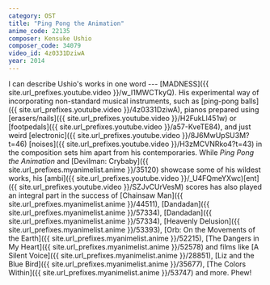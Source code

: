 ```yaml
---
category: OST
title: "Ping Pong the Animation"
anime_code: 22135
composer: Kensuke Ushio
composer_code: 34079
video_id: 4z0331DziwA
year: 2014
---
```

I can describe Ushio's works in one word --- [MADNESS]({{ site.url_prefixes.youtube.video }}/w_I1MWCTkyQ). His experimental way of incorporating non-standard musical instruments, such as 
[ping-pong balls]({{ site.url_prefixes.youtube.video }}/4z0331DziwA), 
pianos prepared using [erasers/nails]({{ site.url_prefixes.youtube.video }}/H2FukLl451w) or [footpedals]({{ site.url_prefixes.youtube.video }}/a57-KveTE84), and just weird [electronic]({{ site.url_prefixes.youtube.video }}/8J6MwUpSU3M?t=46) [noises]({{ site.url_prefixes.youtube.video }}/H3zMCVNRko4?t=43) in the composition sets him apart from his contemporaries. While _Ping Pong the Animation_ and [Devilman: Crybaby]({{ site.url_prefixes.myanimelist.anime }}/35120) showcase some of his wildest works, his [ambi]({{ site.url_prefixes.youtube.video }}/_U4FQmeYXwc)[ent]({{ site.url_prefixes.youtube.video }}/SZJvCUrVesM) scores has also played an integral part in the success of [Chainsaw Man]({{ site.url_prefixes.myanimelist.anime }}/44511), [Dandadan]({{ site.url_prefixes.myanimelist.anime }}/57334), [Dandadan]({{ site.url_prefixes.myanimelist.anime }}/57334), [Heavenly Delusion]({{ site.url_prefixes.myanimelist.anime }}/53393), [Orb: On the Movements of the Earth]({{ site.url_prefixes.myanimelist.anime }}/52215), [The Dangers in My Heart]({{ site.url_prefixes.myanimelist.anime }}/52578) and films like [A Silent Voice]({{ site.url_prefixes.myanimelist.anime }}/28851), [Liz and the Blue Bird]({{ site.url_prefixes.myanimelist.anime }}/35677), [The Colors Within]({{ site.url_prefixes.myanimelist.anime }}/53747) and more. Phew!